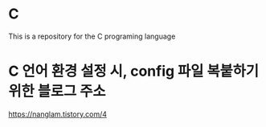 # C
This is a repository for the C programing language

# C 언어 환경 설정 시, config 파일 복붙하기 위한 블로그 주소
https://nanglam.tistory.com/4

